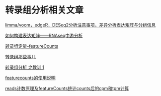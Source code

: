 # 转录组分析相关文章

[limma/voom，edgeR，DESeq2分析注意事项，差异分析表达矩阵与分组信息](https://cloud.tencent.com/developer/article/1492130)

[如何构建表达矩阵——RNAseq中游分析](https://www.jianshu.com/p/975961d8eaf8)

[转录组定量-featureCounts](https://www.bioinfo-scrounger.com/archives/407/)

[转录组那些事儿](https://www.jieandze1314.com/post/cnposts/21/)

[转录组分析 之教训 1](https://www.jianshu.com/p/030aa9729e8b)

[featurecounts的使用说明](https://www.jianshu.com/p/9cc4e8657d62)

[reads计数原理及featureCounts统计counts后的cpm和tpm计算](https://www.jianshu.com/p/6b6bb306b76e)

[]()
[]()

[]()

[]()

[]()

[]()

[]()

[]()

[]()
